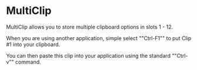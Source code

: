 # MultiClip

MultiClip allows you to store multiple clipboard options 
in slots 1 - 12. 

When you are using another application, simple select 
""Ctrl-F1"" to put Clip #1 into your clipboard.

You can then paste this clip into your application using the
standard ""Ctrl-v"" command.

